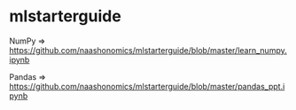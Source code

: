 # mlstarterguide

NumPy =>  https://github.com/naashonomics/mlstarterguide/blob/master/learn_numpy.ipynb 

Pandas =>  https://github.com/naashonomics/mlstarterguide/blob/master/pandas_ppt.ipynb 

